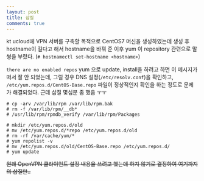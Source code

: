 ```yaml
---
layout: post
title: 삽질
comments: true
---
```


kt ucloud에 VPN 서버를 구축할 목적으로 CentOS7 머신을 생성하였는데 생성 후 hostname이 길다고 해서 hostname을 바꿔 준 이후 yum 이 repository 관련으로 말썽을 부렸다. (`# hostnamectl set-hostname <hostname>`)

`there are no enabled repos` yum 으로 update, install을 하려고 하면 이 메시지가 떠서 잘 안 되었는데, 그럴 경우 DNS 설정(`/etc/resolv.conf`)을 확인하고, `/etc/yum.repos.d/CentOS-Base.repo` 파일이 정상적인지 확인을 하는 정도로 문제가 해결되었다. 근데 삽질 몇십분 좀 했음 ㅜㅜ

```
# cp -arv /var/lib/rpm /var/lib/rpm.bak
# rm -f /var/lib/rpm/__db*
# /usr/lib/rpm/rpmdb_verify /var/lib/rpm/Packages

# mkdir /etc/yum.repos.d/old
# mv /etc/yum.repos.d/*repo /etc/yum.repos.d/old
# rm -rf /var/cache/yum/*
# yum repolist -v
# mv /etc/yum.repos.d/old/CentOS-Base.repo /etc/yum.repos.d/
# yum update
```

~~원래 OpenVPN 클라이언트 설정 내용을 쓰려고 했는데 하지 않기로 결정하여 여기까지의 삽질만..~~